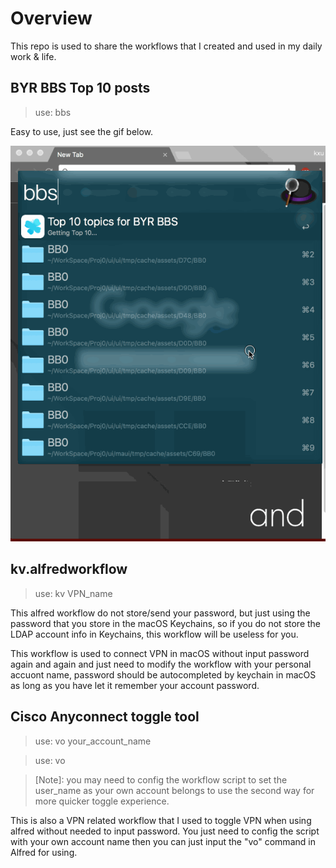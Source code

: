 # Overview
This repo is used to share the workflows that I created and used in my daily work & life.

## BYR BBS Top 10 posts

> use: bbs

Easy to use, just see the gif below.

![](https://raw.githubusercontent.com/Rvtea/Rvtea_Alfred_Workflows/master/assets/bbstop10.gif)

## kv.alfredworkflow
> use: kv VPN_name

This alfred workflow do not store/send your password, but just using the password that you store in the macOS Keychains, so if you do not store the LDAP account info in Keychains, this workflow will be useless for you.

This workflow is used to connect VPN in macOS without input password again and again and just need to modify the workflow with your personal accuont name, password should be autocompleted by keychain in macOS as long as you have let it remember your account password.

## Cisco Anyconnect toggle tool 
> use: vo your_account_name

> use: vo 

> [Note]: you may need to config the workflow script to set the user_name as your own account belongs to use the second way for more quicker toggle experience.

This is also a VPN related workflow that I used to toggle VPN when using alfred without needed to input password. You just need to config the script with your own account name then you can just input the "vo" command in Alfred for using.
